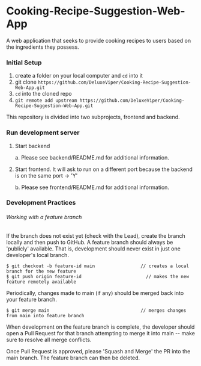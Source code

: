 # Cooking-Recipe-Suggestion-Web-App

A web application that seeks to provide cooking recipes to users based on the ingredients they possess.

### Initial Setup

1. create a folder on your local computer and `cd` into it
2. git clone `https://github.com/DeluxeViper/Cooking-Recipe-Suggestion-Web-App.git`
3. `cd` into the cloned repo
4. `git remote add upstream https://github.com/DeluxeViper/Cooking-Recipe-Suggestion-Web-App.git`

This repository is divided into two subprojects, frontend and backend.

### Run development server
1. Start backend

    a. Please see backend/README.md for additional information.
   
2. Start frontend. It will ask to run on a different port because the backend is on the same port -> 'Y'

    b. Please see frontend/README.md for additional information.

### Development Practices

###### Working with a feature branch

If the branch does not exist yet (check with the Lead), create the branch locally and then push to GitHub. A feature branch should always be 'publicly' available. That is, development should never exist in just one developer's local branch.

```
$ git checkout -b feature-id main                 // creates a local branch for the new feature
$ git push origin feature-id                        // makes the new feature remotely available
```

Periodically, changes made to main (if any) should be merged back into your feature branch.

```
$ git merge main                                  // merges changes from main into feature branch
```

When development on the feature branch is complete, the developer should open a Pull Request for that branch attempting to merge it into main -- make sure to resolve all merge conflicts.

Once Pull Request is approved, please 'Squash and Merge' the PR into the main branch. The feature branch can then be deleted.

